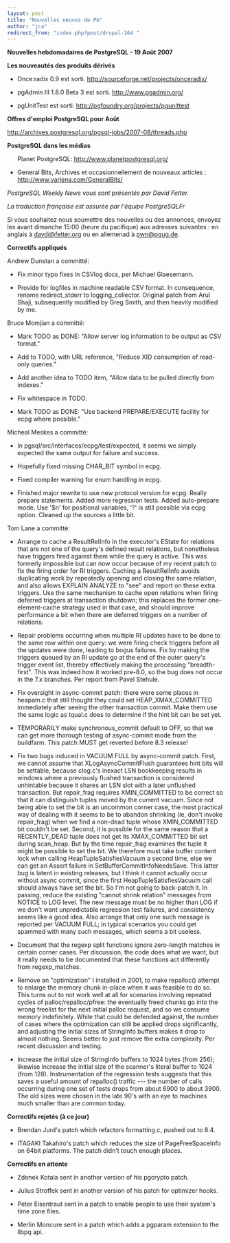 ```yaml
---
layout: post
title: "Nouvelles neuves de PG"
author: "jca"
redirect_from: "index.php?post/drupal-164 "
---
```



<p><strong>Nouvelles hebdomadaires de PostgreSQL - 19 Août 2007</strong></p>

<p><strong>Les nouveautés des produits dérivés</strong></p>

<ul>

<li>

Once:radix 0.9 est sorti.  <a target="_blank" href="http://sourceforge.net/projects/onceradix/">http://sourceforge.net/projects/onceradix/</a>

</li>

<li>

pgAdmin III 1.8.0 Beta 3 est sorti.  <a target="_blank" href="http://www.pgadmin.org/">http://www.pgadmin.org/</a>

</li>

<li>

pgUnitTest est sorti:  <a target="_blank" href="http://pgfoundry.org/projects/pgunittest">http://pgfoundry.org/projects/pgunittest</a></li>

</ul>

<!--more-->


<strong>Offres d'emploi PostgreSQL pour Août</strong>

<p>

<a target="_blank" href="http://archives.postgresql.org/pgsql-jobs/2007-08/threads.php">http://archives.postgresql.org/pgsql-jobs/2007-08/threads.php</a>

</p>

<p><strong>PostgreSQL dans les médias</strong></p>

<ul>

Planet PostgreSQL:  <a target="_blank" href="http://www.planetpostgresql.org/">http://www.planetpostgresql.org/</a>

<li>

General Bits, Archives et occasionnellement de nouveaux articles :  <a target="_blank" href="http://www.varlena.com/GeneralBits/">http://www.varlena.com/GeneralBits/</a>

</li>

</ul>

<p>

<em>PostgreSQL Weekly News vous sont présentés par David Fetter.<br />

La traduction française est assurée par l'équipe PostgreSQLFr</em>

Si vous souhaitez nous soumettre des nouvelles ou des annonces, envoyez les avant dimanche 15:00 (heure du pacifique) aux adresses suivantes : en anglais à <a href="mailto:david_at_fetter_dot_org">davdi@fetter.org</a> ou en allemenad à <a href="pwn_at_pgug_dot_de">pwn@pgug.de</a>.</p>

<p><strong>Correctifs appliqués</strong></p>

Andrew Dunstan  a committé:

<ul>

<li>

Fix minor typo fixes in CSVlog docs, per Michael Glaesemann. </li>

<li>

Provide for logfiles in machine readable CSV format. In consequence,   rename redirect_stderr to logging_collector.  Original patch from   Arul Shaji, subsequently modified by Greg Smith, and then heavily   modified by me. </li>

</ul>

Bruce Momjian  a committé: <ul>

<li>

Mark TODO as DONE: "Allow server log information to be output as CSV   format." </li>

<li>

Add to TODO, with URL reference, "Reduce XID consumption of   read-only queries." </li>

<li>

Add another idea to TODO item, "Allow data to be pulled directly   from indexes." </li>

<li>

Fix whitespace in TODO. </li>

<li>

Mark TODO as DONE: "Use backend PREPARE/EXECUTE facility for ecpg   where possible." </li>

</ul>

Micheal Meskes  a committé: <ul>

<li>

In pgsql/src/interfaces/ecpg/test/expected, it seems we simply   expected the same output for failure and success. </li>

<li>

Hopefully fixed missing CHAR_BIT symbol in ecpg. </li>

<li>

Fixed compiler warning for enum handling in ecpg. </li>

<li>

Finished major rewrite to use new protocol version for ecpg.  Really   prepare statements.  Added more regression tests.  Added   auto-prepare mode.  Use '$n' for positional variables, '?' is still   possible via ecpg option.  Cleaned up the sources a little bit. </li>

</ul>

Tom Lane  a committé: <ul>

<li>

Arrange to cache a ResultRelInfo in the executor's EState for   relations that are not one of the query's defined result relations,   but nonetheless have triggers fired against them while the query is   active.  This was formerly impossible but can now occur because of   my recent patch to fix the firing order for RI triggers.  Caching a   ResultRelInfo avoids duplicating work by repeatedly opening and   closing the same relation, and also allows EXPLAIN ANALYZE to "see"   and report on these extra triggers.  Use the same mechanism to cache   open relations when firing deferred triggers at transaction   shutdown; this replaces the former one-element-cache strategy used   in that case, and should improve performance a bit when there are   deferred triggers on a number of relations. </li>

<li>

Repair problems occurring when multiple RI updates have to be done   to the same row within one query: we were firing check triggers   before all the updates were done, leading to bogus failures.  Fix by   making the triggers queued by an RI update go at the end of the   outer query's trigger event list, thereby effectively making the   processing "breadth-first".  This was indeed how it worked pre-8.0,   so the bug does not occur in the 7.x branches.  Per report from   Pavel Stehule. </li>

<li>

Fix oversight in async-commit patch: there were some places in   heapam.c that still thought they could set HEAP_XMAX_COMMITTED   immediately after seeing the other transaction commit.  Make them   use the same logic as tqual.c does to determine if the hint bit can   be set yet. </li>

<li>

TEMPORARILY make synchronous_commit default to OFF, so that we can   get more thorough testing of async-commit mode from the buildfarm.   This patch MUST get reverted before 8.3 release! </li>

<li>

Fix two bugs induced in VACUUM FULL by async-commit patch.  First,   we cannot assume that XLogAsyncCommitFlush guarantees hint bits will   be settable, because clog.c's inexact LSN bookkeeping results in   windows where a previously flushed transaction is considered   unhintable because it shares an LSN slot with a later unflushed   transaction.  But repair_frag requires XMIN_COMMITTED to be correct   so that it can distinguish tuples moved by the current vacuum.   Since not being able to set the bit is an uncommon corner case, the   most practical way of dealing with it seems to be to abandon   shrinking (ie, don't invoke repair_frag) when we find a non-dead   tuple whose XMIN_COMMITTED bit couldn't be set.  Second, it is   possible for the same reason that a RECENTLY_DEAD tuple does not get   its XMAX_COMMITTED bit set during scan_heap.  But by the time   repair_frag examines the tuple it might be possible to set the bit.   We therefore must take buffer content lock when calling   HeapTupleSatisfiesVacuum a second time, else we can get an Assert   failure in SetBufferCommitInfoNeedsSave.  This latter bug is latent   in existing releases, but I think it cannot actually occur without   async commit, since the first HeapTupleSatisfiesVacuum call should   always have set the bit.  So I'm not going to back-patch it.  In   passing, reduce the existing "cannot shrink relation" messages from   NOTICE to LOG level.  The new message must be no higher than LOG if   we don't want unpredictable regression test failures, and   consistency seems like a good idea.  Also arrange that only one such   message is reported per VACUUM FULL; in typical scenarios you could   get spammed with many such messages, which seems a bit useless. </li>

<li>

Document that the regexp split functions ignore zero-length matches   in certain corner cases.  Per discussion, the code does what we   want, but it really needs to be documented that these functions act   differently from regexp_matches. </li>

<li>

Remove an "optimization" I installed in 2001, to make repalloc()   attempt to enlarge the memory chunk in-place when it was feasible to   do so.  This turns out to not work well at all for scenarios   involving repeated cycles of palloc/repalloc/pfree: the eventually   freed chunks go into the wrong freelist for the next initial palloc   request, and so we consume memory indefinitely.  While that could be   defended against, the number of cases where the optimization can   still be applied drops significantly, and adjusting the initial   sizes of StringInfo buffers makes it drop to almost nothing.  Seems   better to just remove the extra complexity.  Per recent discussion   and testing. </li>

<li>

Increase the initial size of StringInfo buffers to 1024 bytes (from   256); likewise increase the initial size of the scanner's literal   buffer to 1024 (from 128).  Instrumentation of the regression tests   suggests that this saves a useful amount of repalloc() traffic ---   the number of calls occurring during one set of tests drops from   about 6900 to about 3900.  The old sizes were chosen in the late   90's with an eye to machines much smaller than are common today. </li>

</ul>

<p><strong>Correctifs rejetés (à ce jour)</strong></p>

<ul>

<li>

Brendan Jurd's patch which refactors formatting.c, pushed out to 8.4. </li>

<li>

ITAGAKI Takahiro's patch which reduces the size of PageFreeSpaceInfo on 64bit platforms.  The patch didn't touch enough places. </li>

</ul>

<p><strong>Correctifs en attente</strong></p>

<ul>

<li>

Zdenek Kotala sent in another version of his pgcrypto patch. </li>

<li>

Julius Stroffek sent in another version of his patch for optimizer hooks. </li>

<li>

Peter Eisentraut sent in a patch to enable people to use their system's time zone files. </li>

<li>

Merlin Moncure sent in a patch which adds a pgparam extension to the libpq api. </li>

</ul>